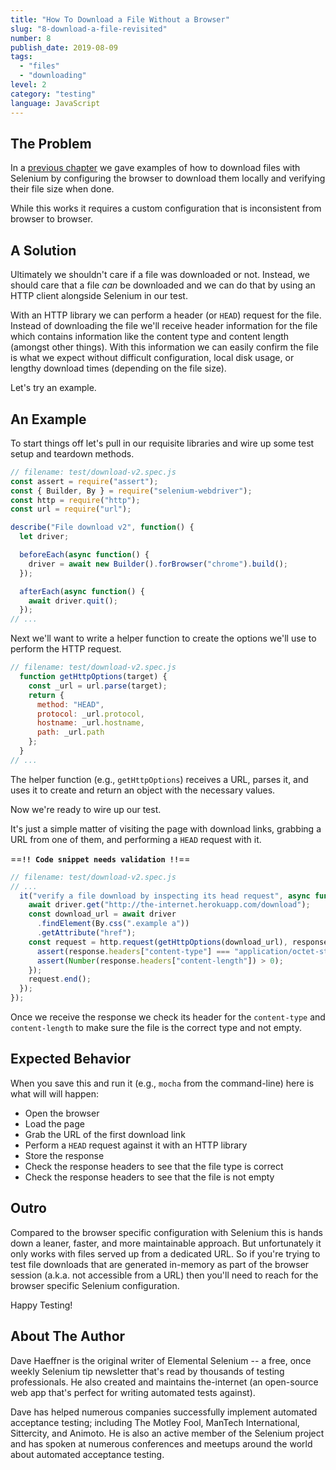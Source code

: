 ```yaml
---
title: "How To Download a File Without a Browser"
slug: "8-download-a-file-revisited"
number: 8
publish_date: 2019-08-09
tags:
  - "files"
  - "downloading"
level: 2
category: "testing"
language: JavaScript
---
```


## The Problem

In a [previous chapter](#chapter2) we gave examples of how to download files with Selenium by configuring the browser to download them locally and verifying their file size when done.

While this works it requires a custom configuration that is inconsistent from browser to browser.

## A Solution

Ultimately we shouldn't care if a file was downloaded or not. Instead, we should care that a file _can_ be downloaded and we can do that by using an HTTP client alongside Selenium in our test.

With an HTTP library we can perform a header (or `HEAD`) request for the file. Instead of downloading the file we'll receive header information for the file which contains information like the content type and content length (amongst other things). With this information we can easily confirm the file is what we expect without difficult configuration, local disk usage, or lengthy download times (depending on the file size).

Let's try an example.

## An Example

To start things off let's pull in our requisite libraries and wire up some test setup and teardown methods.

```javascript
// filename: test/download-v2.spec.js
const assert = require("assert");
const { Builder, By } = require("selenium-webdriver");
const http = require("http");
const url = require("url");

describe("File download v2", function() {
  let driver;

  beforeEach(async function() {
    driver = await new Builder().forBrowser("chrome").build();
  });

  afterEach(async function() {
    await driver.quit();
  });
// ...
```

Next we'll want to write a helper function to create the options we'll use to perform the HTTP request.

```javascript
// filename: test/download-v2.spec.js
  function getHttpOptions(target) {
    const _url = url.parse(target);
    return {
      method: "HEAD",
      protocol: _url.protocol,
      hostname: _url.hostname,
      path: _url.path
    };
  }
// ...
```

The helper function (e.g., `getHttpOptions`) receives a URL, parses it, and uses it to create and return an object with the necessary values.

Now we're ready to wire up our test.

It's just a simple matter of visiting the page with download links, grabbing a URL from one of them, and performing a `HEAD` request with it.

==**`!! Code snippet needs validation !!`**==

```javascript
// filename: test/download-v2.spec.js
// ...
  it("verify a file download by inspecting its head request", async function() {
    await driver.get("http://the-internet.herokuapp.com/download");
    const download_url = await driver
      .findElement(By.css(".example a"))
      .getAttribute("href");
    const request = http.request(getHttpOptions(download_url), response => {
      assert(response.headers["content-type"] === "application/octet-stream");
      assert(Number(response.headers["content-length"]) > 0);
    });
    request.end();
  });
});
```

Once we receive the response we check its header for the `content-type` and `content-length` to make sure the file is the correct type and not empty.

## Expected Behavior

When you save this and run it (e.g., `mocha` from the command-line) here is what will will happen:

+ Open the browser
+ Load the page
+ Grab the URL of the first download link
+ Perform a `HEAD` request against it with an HTTP library
+ Store the response
+ Check the response headers to see that the file type is correct
+ Check the response headers to see that the file is not empty

## Outro

Compared to the browser specific configuration with Selenium this is hands down a leaner, faster, and more maintainable approach. But unfortunately it only works with files served up from a dedicated URL. So if you're trying to test file downloads that are generated in-memory as part of the browser session (a.k.a. not accessible from a URL) then you'll need to reach for the browser specific Selenium configuration.

Happy Testing!

## About The Author

Dave Haeffner is the original writer of Elemental Selenium -- a free, once weekly Selenium tip newsletter that's read by thousands of testing professionals. He also created and maintains the-internet (an open-source web app that's perfect for writing automated tests against).

Dave has helped numerous companies successfully implement automated acceptance testing; including The Motley Fool, ManTech International, Sittercity, and Animoto. He is also an active member of the Selenium project and has spoken at numerous conferences and meetups around the world about automated acceptance testing.

